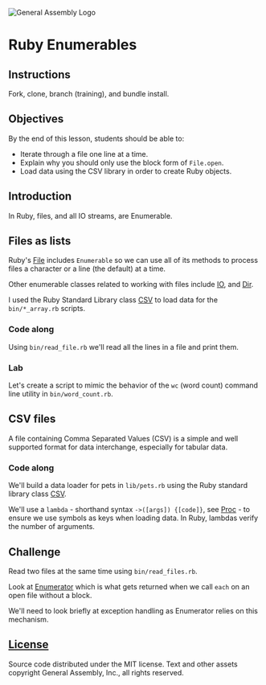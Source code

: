 ![General Assembly Logo](http://i.imgur.com/ke8USTq.png)

# Ruby Enumerables

## Instructions

Fork, clone, branch (training), and bundle install.

## Objectives

By the end of this lesson, students should be able to:

- Iterate through a file one line at a time.
- Explain why you should only use the block form of `File.open`.
- Load data using the CSV library in order to create Ruby objects.

## Introduction

In Ruby, files, and all IO streams, are Enumerable.

## Files as lists

Ruby's [File](http://ruby-doc.org/core-2.2.3/File.html) includes `Enumerable` so we can use all of its methods to process files a character or a line (the default) at a time.

Other enumerable classes related to working with files include [IO](http://ruby-doc.org/core-2.2.3/IO.html), and [Dir](http://ruby-doc.org/core-2.2.3/Dir.html).

I used the Ruby Standard Library class [CSV](http://ruby-doc.org/stdlib-2.2.3/libdoc/csv/rdoc/CSV.html) to load data for the `bin/*_array.rb` scripts.

### Code along

Using `bin/read_file.rb` we'll read all the lines in a file and print them.

### Lab

Let's create a script to mimic the behavior of the `wc` (word count) command line utility in `bin/word_count.rb`.

## CSV files

A file containing Comma Separated Values (CSV) is a simple and well supported format for data interchange, especially for tabular data.

### Code along

We'll build a data loader for pets in `lib/pets.rb` using the Ruby standard library class [CSV](http://ruby-doc.org/stdlib-2.2.4/libdoc/csv/rdoc/CSV.html).

We'll use a `lambda` - shorthand syntax `->([args]) {[code]}`, see [Proc](http://ruby-doc.org/core-2.2.4/Proc.html) - to ensure we use symbols as keys when loading data.  In Ruby, lambdas verify the number of arguments.

## Challenge

Read two files at the same time using `bin/read_files.rb`.

Look at [Enumerator](http://ruby-doc.org/core-2.2.3/Enumerator.html) which is what gets returned when we call `each` on an open file without a block.

We'll need to look briefly at exception handling as Enumerator relies on this mechanism.

## [License](LICENSE)

Source code distributed under the MIT license. Text and other assets copyright
General Assembly, Inc., all rights reserved.
